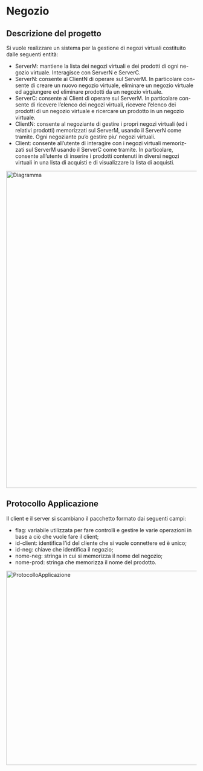 # Negozio

## Descrizione del progetto
Si vuole realizzare un sistema per la gestione di negozi virtuali costituito dalle seguenti entità:
- ServerM: mantiene la lista dei negozi virtuali e dei prodotti di ogni ne- gozio virtuale. Interagisce con ServerN e ServerC.
- ServerN: consente ai ClientN di operare sul ServerM. In particolare con- sente di creare un nuovo negozio virtuale, eliminare un negozio virtuale ed aggiungere ed eliminare prodotti da un negozio virtuale.
- ServerC: consente ai Client di operare sul ServerM. In particolare con- sente di ricevere l’elenco dei negozi virtuali, ricevere l’elenco dei prodotti di un negozio virtuale e ricercare un prodotto in un negozio virtuale.
- ClientN: consente al negoziante di gestire i propri negozi virtuali (ed i relativi prodotti) memorizzati sul ServerM, usando il ServerN come tramite. Ogni negoziante pu‘o gestire piu‘ negozi virtuali.
- Client: consente all’utente di interagire con i negozi virtuali memoriz- zati sul ServerM usando il ServerC come tramite. In particolare, consente all’utente di inserire i prodotti contenuti in diversi negozi virtuali in una lista di acquisti e di visualizzare la lista di acquisti.
<img width="839" alt="Diagramma" src="https://user-images.githubusercontent.com/46711940/112025062-15c9b400-8b35-11eb-83eb-6f86a4603991.png">

## Protocollo Applicazione
Il client e il server si scambiano il pacchetto formato dai seguenti campi: 
- flag: variabile utilizzata per fare controlli e gestire le varie operazioni in base a ciò che vuole fare il client;
- id-client: identifica l’id del cliente che si vuole connettere ed è unico;
- id-neg: chiave che identifica il negozio;
- nome-neg: stringa in cui si memorizza il nome del negozio; 
- nome-prod: stringa che memorizza il nome del prodotto.
<img width="514" alt="ProtocolloApplicazione" src="https://user-images.githubusercontent.com/46711940/112025548-9092cf00-8b35-11eb-94af-d9d15293243c.png">

